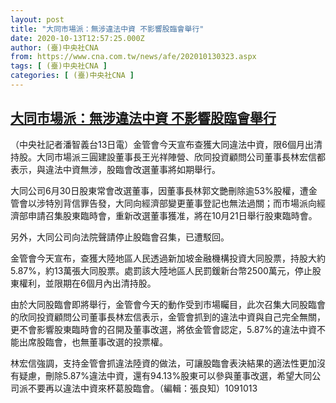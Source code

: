 ```yaml
---
layout: post
title: "大同市場派：無涉違法中資 不影響股臨會舉行"
date: 2020-10-13T12:57:25.000Z
author: (臺)中央社CNA
from: https://www.cna.com.tw/news/afe/202010130323.aspx
tags: [ (臺)中央社CNA ]
categories: [ (臺)中央社CNA ]
---
```

<!--1602593845000-->
[大同市場派：無涉違法中資 不影響股臨會舉行](https://www.cna.com.tw/news/afe/202010130323.aspx)
------

<div>
<div></div><div class="paragraph"><p>（中央社記者潘智義台13日電）金管會今天宣布查獲大同違法中資，限6個月出清持股。大同市場派三圓建設董事長王光祥陣營、欣同投資顧問公司董事長林宏信都表示，與違法中資無涉，股臨會改選董事將如期舉行。</p><p>大同公司6月30日股東常會改選董事，因董事長林郭文艷刪除逾53%股權，遭金管會以涉特別背信罪告發，大同向經濟部變更董事登記也無法過關；而市場派向經濟部申請召集股東臨時會，重新改選董事獲准，將在10月21日舉行股東臨時會。</p><p>另外，大同公司向法院聲請停止股臨會召集，已遭駁回。</p><p>金管會今天宣布，查獲大陸地區人民透過新加坡金融機構投資大同股票，持股大約5.87%，約13萬張大同股票。處罰該大陸地區人民罰鍰新台幣2500萬元，停止股東權利，並限期在6個月內出清持股。</p><p>由於大同股臨會即將舉行，金管會今天的動作受到市場矚目，此次召集大同股臨會的欣同投資顧問公司董事長林宏信表示，金管會抓到的違法中資與自己完全無關，更不會影響股東臨時會的召開及董事改選，將依金管會認定，5.87%的違法中資不能出席股臨會，也無董事改選的投票權。</p><p>林宏信強調，支持金管會抓違法陸資的做法，可讓股臨會表決結果的適法性更加沒有疑慮，刪除5.87%違法中資，還有94.13%股東可以參與董事改選，希望大同公司派不要再以違法中資來杯葛股臨會。（編輯：張良知）1091013</p></div>
</div>
